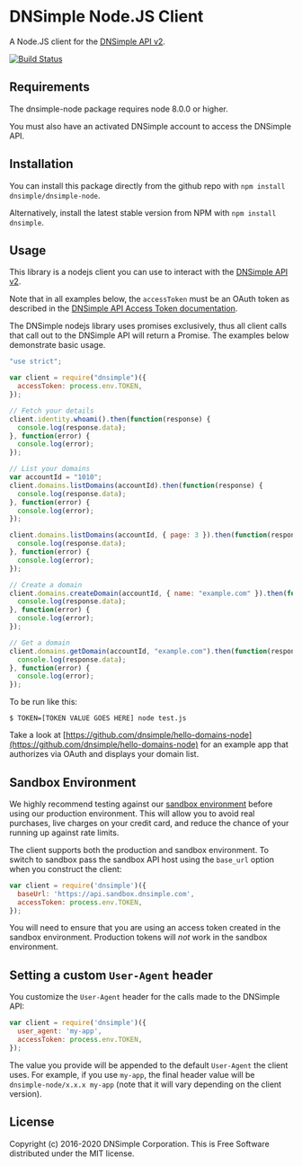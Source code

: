# DNSimple Node.JS Client

A Node.JS client for the [DNSimple API v2](https://developer.dnsimple.com/v2/).

[![Build Status](https://travis-ci.org/dnsimple/dnsimple-node.svg)](https://travis-ci.org/dnsimple/dnsimple-node)


## Requirements

The dnsimple-node package requires node 8.0.0 or higher.

You must also have an activated DNSimple account to access the DNSimple API.

## Installation

You can install this package directly from the github repo with `npm install dnsimple/dnsimple-node`.

Alternatively, install the latest stable version from NPM with `npm install dnsimple`.

## Usage

This library is a nodejs client you can use to interact with the [DNSimple API v2](https://developer.dnsimple.com/v2/).

Note that in all examples below, the `accessToken` must be an OAuth token as described in the [DNSimple API Access Token documentation](https://support.dnsimple.com/articles/api-access-token/). 

The DNSimple nodejs library uses promises exclusively, thus all client calls that call out to the DNSimple API will return a Promise. The examples below demonstrate basic usage.

```javascript
"use strict";

var client = require("dnsimple")({
  accessToken: process.env.TOKEN,
});

// Fetch your details
client.identity.whoami().then(function(response) {
  console.log(response.data);
}, function(error) {
  console.log(error);
});

// List your domains
var accountId = "1010";
client.domains.listDomains(accountId).then(function(response) {
  console.log(response.data);
}, function(error) {
  console.log(error);
});

client.domains.listDomains(accountId, { page: 3 }).then(function(response) {
  console.log(response.data);
}, function(error) {
  console.log(error);
});

// Create a domain
client.domains.createDomain(accountId, { name: "example.com" }).then(function(response) {
  console.log(response.data);
}, function(error) {
  console.log(error);
});

// Get a domain
client.domains.getDomain(accountId, "example.com").then(function(response) {
  console.log(response.data);
}, function(error) {
  console.log(error);
});
```

To be run like this:

```shell
$ TOKEN=[TOKEN VALUE GOES HERE] node test.js
```

Take a look at [https://github.com/dnsimple/hello-domains-node](https://github.com/dnsimple/hello-domains-node) for an example app that authorizes via OAuth and displays your domain list.

## Sandbox Environment

We highly recommend testing against our [sandbox environment](https://developer.dnsimple.com/sandbox/) before using our production environment. This will allow you to avoid real purchases, live charges on your credit card, and reduce the chance of your running up against rate limits.

The client supports both the production and sandbox environment. To switch to sandbox pass the sandbox API host using the `base_url` option when you construct the client:

```javascript
var client = require('dnsimple')({
  baseUrl: 'https://api.sandbox.dnsimple.com',
  accessToken: process.env.TOKEN,
});
```

You will need to ensure that you are using an access token created in the sandbox environment. Production tokens will *not* work in the sandbox environment.


## Setting a custom `User-Agent` header

You customize the `User-Agent` header for the calls made to the DNSimple API:

```javascript
var client = require('dnsimple')({
  user_agent: 'my-app',
  accessToken: process.env.TOKEN,
});
```

The value you provide will be appended to the default `User-Agent` the client uses. For example, if you use `my-app`, the final header value will be `dnsimple-node/x.x.x my-app` (note that it will vary depending on the client version).


## License

Copyright (c) 2016-2020 DNSimple Corporation. This is Free Software distributed under the MIT license.
